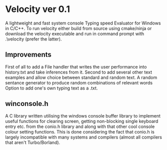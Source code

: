 # Velocity ver 0.1
A lightweight and fast system console Typing speed Evaluator for Windows in C/C++. To run velocity either build from source using cmake/ninja or download the velocity executable and run in command prompt with .\velocity (prefer the latter).

## Improvements
First of all to add a File handler that writes the user performance into history.txt and take inferences from it.
Second to add several other text examples and allow choice between standard and random text. A random sentance generator to produce random combinations of relevant words
Option to add one's own typing text as a .txt.

## winconsole.h
A C library written utilising the windows console buffer library to implement useful functions for clearing screen, getting non-blocking single keyboard entry etc. from the conio.h library and along with that other cool console colour setting functions. This is done considering the fact that conio.h is largely incompatible with many systems and compilers (almost all compilers that aren't Turbo/Borland). 

